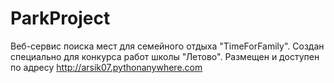 # ParkProject
Веб-сервис поиска мест для семейного отдыха "TimeForFamily".
Создан специально для конкурса работ школы "Летово".
Размещен и доступен по адресу http://arsik07.pythonanywhere.com

